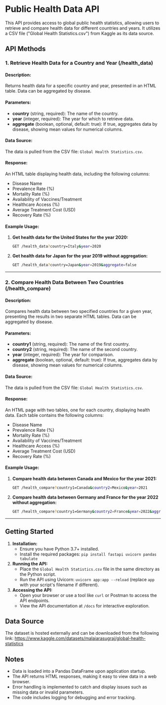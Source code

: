 # Public Health Data API

This API provides access to global public health statistics, allowing users to retrieve and compare health data for different countries and years. It utilizes a CSV file ("Global Health Statistics.csv") from Kaggle as its data source.

## API Methods

### 1. Retrieve Health Data for a Country and Year (/health_data)

#### Description:
Returns health data for a specific country and year, presented in an HTML table. Data can be aggregated by disease.

#### Parameters:
- **country** (string, required): The name of the country.
- **year** (integer, required): The year for which to retrieve data.
- **aggregate** (boolean, optional, default: true): If true, aggregates data by disease, showing mean values for numerical columns.

#### Data Source:
The data is pulled from the CSV file: `Global Health Statistics.csv`.

#### Response:
An HTML table displaying health data, including the following columns:
- Disease Name
- Prevalence Rate (%)
- Mortality Rate (%)
- Availability of Vaccines/Treatment
- Healthcare Access (%)
- Average Treatment Cost (USD)
- Recovery Rate (%)

#### Example Usage:
1. **Get health data for the United States for the year 2020:**
    ```bash
    GET /health_data?country=Italy&year=2020
    ```

2. **Get health data for Japan for the year 2019 without aggregation:**
    ```bash
    GET /health_data?country=Japan&year=2019&aggregate=false
    ```

---

### 2. Compare Health Data Between Two Countries (/health_compare)

#### Description:
Compares health data between two specified countries for a given year, presenting the results in two separate HTML tables. Data can be aggregated by disease.

#### Parameters:
- **country1** (string, required): The name of the first country.
- **country2** (string, required): The name of the second country.
- **year** (integer, required): The year for comparison.
- **aggregate** (boolean, optional, default: true): If true, aggregates data by disease, showing mean values for numerical columns.

#### Data Source:
The data is pulled from the CSV file: `Global Health Statistics.csv`.

#### Response:
An HTML page with two tables, one for each country, displaying health data. Each table contains the following columns:
- Disease Name
- Prevalence Rate (%)
- Mortality Rate (%)
- Availability of Vaccines/Treatment
- Healthcare Access (%)
- Average Treatment Cost (USD)
- Recovery Rate (%)

#### Example Usage:
1. **Compare health data between Canada and Mexico for the year 2021:**
    ```bash
    GET /health_compare?country1=Canada&country2=Mexico&year=2021
    ```

2. **Compare health data between Germany and France for the year 2022 without aggregation:**
    ```bash
    GET /health_compare?country1=Germany&country2=France&year=2022&aggregate=false
    ```

---

## Getting Started

1.  **Installation:**
    * Ensure you have Python 3.7+ installed.
    * Install the required packages: `pip install fastapi uvicorn pandas tabulate`
2.  **Running the API:**
    * Place the `Global Health Statistics.csv` file in the same directory as the Python script.
    * Run the API using Uvicorn: `uvicorn app:app --reload` (replace `app` with your script's filename if different).
3.  **Accessing the API:**
    * Open your browser or use a tool like `curl` or Postman to access the API endpoints.
    * View the API documentation at `/docs` for interactive exploration.

## Data Source

The dataset is hosted externally and can be downloaded from the following link:
https://www.kaggle.com/datasets/malaiarasugraj/global-health-statistics

## Notes

* Data is loaded into a Pandas DataFrame upon application startup.
* The API returns HTML responses, making it easy to view data in a web browser.
* Error handling is implemented to catch and display issues such as missing data or invalid parameters.
* The code includes logging for debugging and error tracking.
